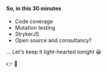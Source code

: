 #### So, in this 30 minutes

- <!-- .element: class="fragment custom semi-fade-in-then-out" -->
  Code coverage
- <!-- .element: class="fragment custom semi-fade-in-then-out" -->
  Mutation testing
- <!-- .element: class="fragment custom semi-fade-in-then-out" -->
  StrykerJS
- <!-- .element: class="fragment custom semi-fade-in-then-out" -->
  Open source and consultancy?

... Let's keep it light-hearted tonight 😀
<!-- .element: class="fragment" -->

👉 🧦

<!-- .element: class="fragment" -->
